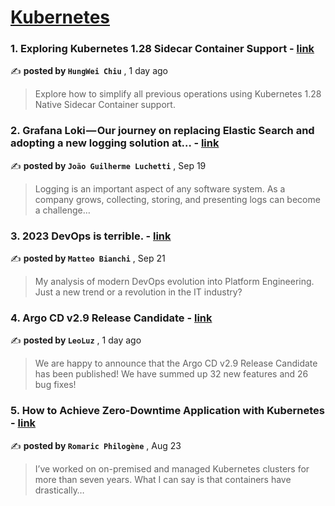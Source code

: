 
<h1><a href=https://medium.com/tag/kubernetes/recommended target="_blank" rel="noopener noreferrer">Kubernetes</a></h1>
<h3>1. Exploring Kubernetes 1.28 Sidecar Container Support - <a href=https://medium.com/@hwchiu/exploring-kubernetes-1-28-sidecar-container-support-ed1a39ac7fe0?source=tag_recommended_feed---------0-84----------kubernetes----------67d4dd44_8b76_4349_9606_959cd5de9889------- target="_blank" rel="noopener noreferrer">link</a></h3>

✍️ **posted by `HungWei Chiu`** <date> , 1 day ago</date>

<blockquote>Explore how to simplify all previous operations using Kubernetes 1.28 Native Sidecar Container support.</blockquote>

<h3>2. Grafana Loki — Our journey on replacing Elastic Search and adopting a new logging solution at… - <a href=https://medium.com/engenharia-arquivei/grafana-loki-our-journey-on-replacing-elastic-search-and-adopting-a-new-logging-solution-at-f65aec407e47?source=tag_recommended_feed---------1-107----------kubernetes----------67d4dd44_8b76_4349_9606_959cd5de9889------- target="_blank" rel="noopener noreferrer">link</a></h3>

✍️ **posted by `João Guilherme Luchetti`** <date> , Sep 19</date>

<blockquote>Logging is an important aspect of any software system. As a company grows, collecting, storing, and presenting logs can become a challenge…</blockquote>

<h3>3. 2023 DevOps is terrible. - <a href=https://medium.com/@mbianchidev/2023-devops-is-terrible-ec88162c86d7?source=tag_recommended_feed---------2-85----------kubernetes----------67d4dd44_8b76_4349_9606_959cd5de9889------- target="_blank" rel="noopener noreferrer">link</a></h3>

✍️ **posted by `Matteo Bianchi`** <date> , Sep 21</date>

<blockquote>My analysis of modern DevOps evolution into Platform Engineering. Just a new trend or a revolution in the IT industry?</blockquote>

<h3>4. Argo CD v2.9 Release Candidate - <a href=https://medium.com/argo-project/argo-cd-v2-9-release-candidate-a1e256d01017?source=tag_recommended_feed---------3-84----------kubernetes----------67d4dd44_8b76_4349_9606_959cd5de9889------- target="_blank" rel="noopener noreferrer">link</a></h3>

✍️ **posted by `LeoLuz`** <date> , 1 day ago</date>

<blockquote>We are happy to announce that the Argo CD v2.9 Release Candidate has been published! We have summed up 32 new features and 26 bug fixes!</blockquote>

<h3>5. How to Achieve Zero-Downtime Application with Kubernetes - <a href=https://medium.com/devops-dev/how-to-achieve-zero-downtime-application-with-kubernetes-ba52fdea9a9b?source=tag_recommended_feed---------4-107----------kubernetes----------67d4dd44_8b76_4349_9606_959cd5de9889------- target="_blank" rel="noopener noreferrer">link</a></h3>

✍️ **posted by `Romaric Philogène`** <date> , Aug 23</date>

<blockquote>I’ve worked on on-premised and managed Kubernetes clusters for more than seven years. What I can say is that containers have drastically…</blockquote>

